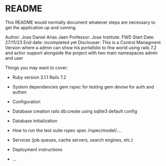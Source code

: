 # README

This README would normally document whatever steps are necessary to get the
application up and running.

Author: Jose Daniel Arias Jaen
Professor: Jose 
Institute: FWD
Start Date: 27/11/23
End date: incompleted yet
Disclouser: This is a Control Managment Version where a admin can show his portafolio to thw world using rails 7.2 and activr support alongside the project with two main namespaces admin and user

Things you may want to cover:

* Ruby version
3.1.1
Rails 7.2

* System dependencies
gem rspec for testing
gem devise for auth and authen
* Configuration

* Database creation
rails db:create
using sqlite3 default config
* Database initialization

* How to run the test suite
rspec spec /rspec/model/....

* Services (job queues, cache servers, search engines, etc.)

* Deployment instructions

* ...
